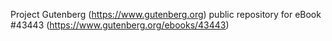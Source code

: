 Project Gutenberg (https://www.gutenberg.org) public repository for eBook #43443 (https://www.gutenberg.org/ebooks/43443)
